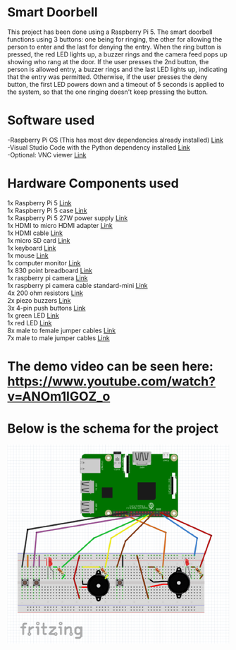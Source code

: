 # Smart Doorbell
This project has been done using a Raspberry Pi 5. The smart doorbell functions using 3 buttons: one being for ringing, the other for allowing the person to enter and the last for denying the entry. When the ring button is pressed, the red LED lights up, a buzzer rings and the camera feed pops up showing who rang at the door. If the user presses the 2nd button, the person is allowed entry, a buzzer rings and the last LED lights up, indicating that the entry was permitted. Otherwise, if the user presses the deny button, the first LED powers down and a timeout of 5 seconds is applied to the system, so that the one ringing doesn't keep pressing the button.  
  
# Software used  
-Raspberry Pi OS (This has most dev dependencies already installed) [Link](https://www.raspberrypi.com/software/)  
-Visual Studio Code with the Python dependency installed [Link](https://code.visualstudio.com/docs)  
-Optional: VNC viewer [Link](https://www.realvnc.com/en/connect/download/viewer/)  
  
# Hardware Components used  
1x Raspberry Pi 5 [Link](https://www.raspberrypi.com/products/raspberry-pi-5/)  
1x Raspberry Pi 5 case [Link](https://www.raspberrypi.com/products/raspberry-pi-5-case/)  
1x Raspberry Pi 5 27W power supply [Link](https://www.raspberrypi.com/products/27w-power-supply/)  
1x HDMI to micro HDMI adapter [Link](https://www.emag.ro/adaptor-video-ugreen-20134-micro-hdmi-tata-hdmi-mama-4k-20cm-negru-022530/pd/DD4DRDMBM/)  
1x HDMI cable [Link](https://www.emag.ro/cablu-a-ultra-high-speed-hdmi-2-0-v-18gbps-4k-hdr-3d-2160p-1080p-plug-plug-ethernet-gold-plated-1-5m-cv-uhdmi1-5/pd/DLN2CCBBM/)  
1x micro SD card [Link](https://altex.ro/card-de-memorie-sandisk-ultra-sdxc-128gb-140mb-s-clasa-10-uhs-i/cpd/CRDSDUNB128GN6IN/)  
1x keyboard [Link](https://www.emag.ro/tastatura-mecanica-gaming-ducky-one-2-sf-rgb-switch-cherry-mx-blue-dkon1967st-cuspdazt1/pd/DVVFV2MBM/)  
1x mouse [Link](https://www.pcgarage.ro/mouse-gaming/logitech/g502-hero/)  
1x computer monitor [Link](https://altex.ro/monitor-gaming-curbat-led-va-dell-s2722dgm-27-qhd-165hz-amd-freesync-premium-negru/cpd/MONS2722DGM/)  
1x 830 point breadboard [Link](https://cleste.ro/breadboard-830-puncte-mb-102-mb102.html)  
1x raspberry pi camera [Link](https://cleste.ro/camera-video-raspberry-pi.html)  
1x raspberry pi camera cable standard-mini [Link](https://cleste.ro/cablu-camera-raspberry-pi-15cm.html)  
4x 200 ohm resistors [Link](https://cleste.ro/set-rezistene-100buc-e4-3.html)  
2x piezo buzzers [Link](https://cleste.ro/modul-buzzer-pasiv.html)  
3x 4-pin push buttons [Link](https://cleste.ro/butoane-tactile-6x6x5mm.html)  
1x green LED [Link](https://cleste.ro/led-de-5-mm.html)  
1x red LED [Link](https://cleste.ro/led-de-5-mm.html)  
8x male to female jumper cables [Link](https://cleste.ro/10xfire-dupont-mama-tata-20cm.html)  
7x male to male jumper cables [Link](https://cleste.ro/10-x-fire-dupont-tata-tata-10cm.html)  
  
# The demo video can be seen here: https://www.youtube.com/watch?v=ANOm1IGOZ_o  
# Below is the schema for the project  
![Schema for the project](https://github.com/911-LucianGabriel-Bratu/IoT/blob/main/schema.png?raw=true)  
